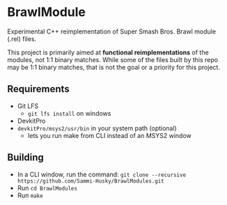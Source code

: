 # BrawlModule
Experimental C++ reimplementation of Super Smash Bros. Brawl module (.rel) files.

This project is primarily aimed at **functional reimplementations** of the modules, not 1:1 binary matches. While some of the files built by this repo may be 1:1 binary matches, that is not the goal or a priority for this project. 

## Requirements ##
 - Git LFS
   - `git lfs install` on windows
 - DevkitPro
 - `devkitPro/msys2/usr/bin` in your system path (optional)
   - lets you run make from CLI instead of an MSYS2 window
 
## Building ##
 - In a CLI window, run the command: `git clone --recursive https://github.com/Sammi-Husky/BrawlModules.git`
 - Run `cd BrawlModules`
 - Run `make`
